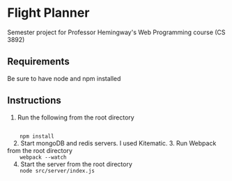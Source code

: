 # Flight Planner
Semester project for Professor Hemingway's Web Programming course (CS 3892)

## Requirements
Be sure to have node and npm installed

## Instructions
1. Run the following from the root directory
  <code>
    npm install
  </code>
2. Start mongoDB and redis servers. I used Kitematic.
3. Run Webpack from the root directory
  <code>
    webpack --watch
  </code>
4. Start the server from the root directory
  <code>
    node src/server/index.js
  </code>
